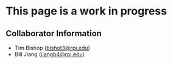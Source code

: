 # This page is a work in progress

## Collaborator Information

- Tim Bishop ([bishot3@rpi.edu](mailto:bishot3@rpi.edu))
- Bill Jiang ([jiangb4@rpi.edu](mailto:jiangb4@rpi.edu))